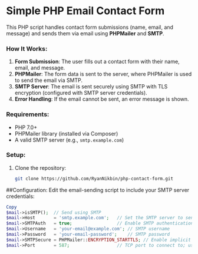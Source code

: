 # Simple PHP Email Contact Form

This PHP script handles contact form submissions (name, email, and message) and sends them via email using **PHPMailer** and **SMTP**.

### How It Works:
1. **Form Submission**: The user fills out a contact form with their name, email, and message.
2. **PHPMailer**: The form data is sent to the server, where PHPMailer is used to send the email via SMTP.
3. **SMTP Server**: The email is sent securely using SMTP with TLS encryption (configured with SMTP server credentials).
4. **Error Handling**: If the email cannot be sent, an error message is shown.

### Requirements:
- PHP 7.0+
- PHPMailer library (installed via Composer)
- A valid SMTP server (e.g., `smtp.example.com`)

### Setup:
1. Clone the repository:
   ```bash
   git clone https://github.com/RyanNikbin/php-contact-form.git

##Configuration:
Edit the email-sending script to include your SMTP server credentials:

```php
Copy
$mail->isSMTP();  // Send using SMTP
$mail->Host       = 'smtp.example.com';   // Set the SMTP server to send through
$mail->SMTPAuth   = true;                 // Enable SMTP authentication
$mail->Username   = 'your-email@example.com'; // SMTP username
$mail->Password   = 'your-email-password';    // SMTP password
$mail->SMTPSecure = PHPMailer::ENCRYPTION_STARTTLS; // Enable implicit TLS encryption
$mail->Port       = 587;                  // TCP port to connect to; use 587 for STARTTLS
